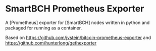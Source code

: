 # SmartBCH Prometheus Exporter

A [Prometheus] exporter for [SmartBCH] nodes written in python and packaged for running as a container.

Based on https://github.com/jvstein/bitcoin-prometheus-exporter and https://github.com/hunterlong/gethexporter
